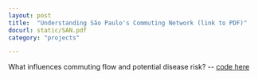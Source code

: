 ```yaml
---
layout: post
title:  "Understanding São Paulo's Commuting Network (link to PDF)"
docurl: static/SAN.pdf
category: "projects"

---
```

What influences commuting flow and potential disease risk? -- 
<a href="https://github.com/shivyucel/Commuting_SP_Network_Analysis" target="_blank">code here</a>

